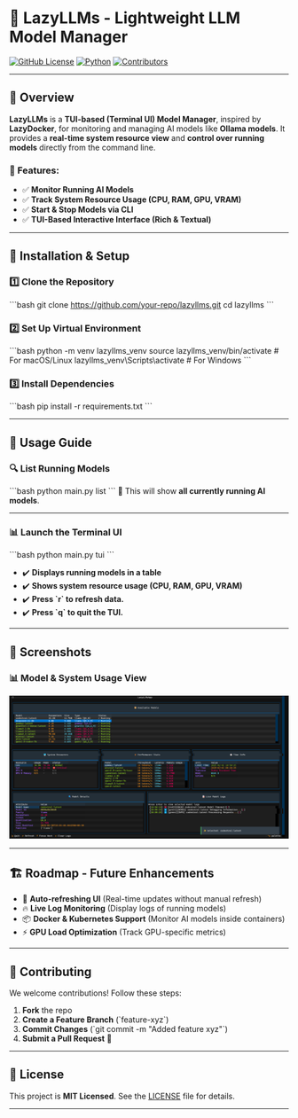 
# 🦾 LazyLLMs - Lightweight LLM Model Manager

[![GitHub License](https://img.shields.io/github/license/your-repo/lazyllms)](LICENSE)
[![Python](https://img.shields.io/badge/python-3.8%2B-blue.svg)](https://www.python.org/)
[![Contributors](https://img.shields.io/github/contributors/your-repo/lazyllms)](https://github.com/your-repo/lazyllms/graphs/contributors)

---

## 🚀 Overview

**LazyLLMs** is a **TUI-based (Terminal UI) Model Manager**, inspired by **LazyDocker**, for monitoring and managing AI models like **Ollama models**. It provides a **real-time system resource view** and **control over running models** directly from the command line.

### 🔹 Features:
- ✅ **Monitor Running AI Models**
- ✅ **Track System Resource Usage (CPU, RAM, GPU, VRAM)**
- ✅ **Start & Stop Models via CLI**
- ✅ **TUI-Based Interactive Interface (Rich & Textual)**

---

## 📌 Installation & Setup

### **1️⃣ Clone the Repository**
\`\`\`bash
git clone https://github.com/your-repo/lazyllms.git
cd lazyllms
\`\`\`

### **2️⃣ Set Up Virtual Environment**
\`\`\`bash
python -m venv lazyllms_venv
source lazyllms_venv/bin/activate   # For macOS/Linux
lazyllms_venv\Scripts\activate      # For Windows
\`\`\`

### **3️⃣ Install Dependencies**
\`\`\`bash
pip install -r requirements.txt
\`\`\`

---

## 🚀 Usage Guide

### 🔍 **List Running Models**
\`\`\`bash
python main.py list
\`\`\`
🔹 This will show **all currently running AI models**.

---

### 📊 **Launch the Terminal UI**
\`\`\`bash
python main.py tui
\`\`\`
- ✔️ **Displays running models in a table**
- ✔️ **Shows system resource usage (CPU, RAM, GPU, VRAM)**
- ✔️ **Press \`r\` to refresh data.**
- ✔️ **Press \`q\` to quit the TUI.**

---

## 📌 Screenshots

### **📊 Model & System Usage View**
![LazyLLMs UI](https://raw.githubusercontent.com/iscloudready/lazyllms/refs/heads/main/Images/home.png)

---

## 🏗️ Roadmap - Future Enhancements

- 🚀 **Auto-refreshing UI** (Real-time updates without manual refresh)
- 🔥 **Live Log Monitoring** (Display logs of running models)
- 📦 **Docker & Kubernetes Support** (Monitor AI models inside containers)
- ⚡ **GPU Load Optimization** (Track GPU-specific metrics)

---

## 🤝 Contributing

We welcome contributions! Follow these steps:

1. **Fork** the repo
2. **Create a Feature Branch** (\`feature-xyz\`)
3. **Commit Changes** (\`git commit -m "Added feature xyz"\`)
4. **Submit a Pull Request** 🚀

---

## 📝 License

This project is **MIT Licensed**. See the [LICENSE](LICENSE) file for details.

---

